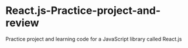 # React.js-Practice-project-and-review
Practice project and learning code for a JavaScript library called React.js

